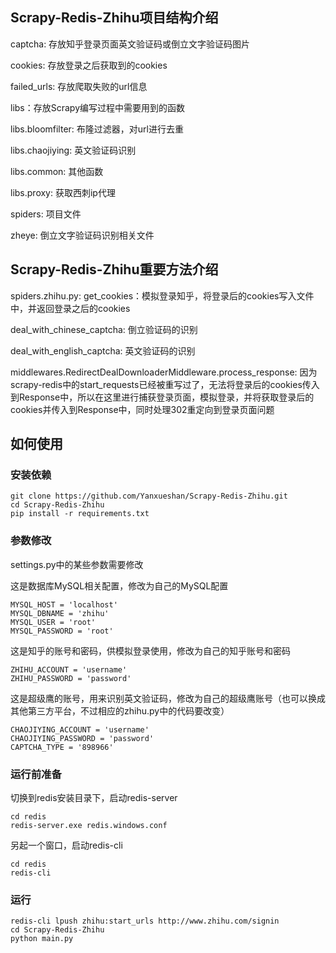 ## Scrapy-Redis-Zhihu项目结构介绍

captcha: 存放知乎登录页面英文验证码或倒立文字验证码图片

cookies: 存放登录之后获取到的cookies

failed_urls: 存放爬取失败的url信息

libs：存放Scrapy编写过程中需要用到的函数

libs.bloomfilter: 布隆过滤器，对url进行去重

libs.chaojiying: 英文验证码识别

libs.common: 其他函数

libs.proxy: 获取西刺ip代理

spiders: 项目文件

zheye: 倒立文字验证码识别相关文件

## Scrapy-Redis-Zhihu重要方法介绍

spiders.zhihu.py:
get_cookies：模拟登录知乎，将登录后的cookies写入文件中，并返回登录之后的cookies

deal_with_chinese_captcha: 倒立验证码的识别

deal_with_english_captcha: 英文验证码的识别

middlewares.RedirectDealDownloaderMiddleware.process_response: 因为scrapy-redis中的start_requests已经被重写过了，无法将登录后的cookies传入到Response中，所以在这里进行捕获登录页面，模拟登录，并将获取登录后的cookies并传入到Response中，同时处理302重定向到登录页面问题

## 如何使用
### 安装依赖
```
git clone https://github.com/Yanxueshan/Scrapy-Redis-Zhihu.git
cd Scrapy-Redis-Zhihu
pip install -r requirements.txt
```

### 参数修改
settings.py中的某些参数需要修改

这是数据库MySQL相关配置，修改为自己的MySQL配置
```
MYSQL_HOST = 'localhost'
MYSQL_DBNAME = 'zhihu'
MYSQL_USER = 'root'
MYSQL_PASSWORD = 'root'
```

这是知乎的账号和密码，供模拟登录使用，修改为自己的知乎账号和密码
```
ZHIHU_ACCOUNT = 'username'
ZHIHU_PASSWORD = 'password'
```

这是超级鹰的账号，用来识别英文验证码，修改为自己的超级鹰账号（也可以换成其他第三方平台，不过相应的zhihu.py中的代码要改变）
```
CHAOJIYING_ACCOUNT = 'username'
CHAOJIYING_PASSWORD = 'password'
CAPTCHA_TYPE = '898966'
```

### 运行前准备
切换到redis安装目录下，启动redis-server
```
cd redis
redis-server.exe redis.windows.conf
```
另起一个窗口，启动redis-cli
```
cd redis
redis-cli
```

### 运行
```
redis-cli lpush zhihu:start_urls http://www.zhihu.com/signin
cd Scrapy-Redis-Zhihu
python main.py
```
